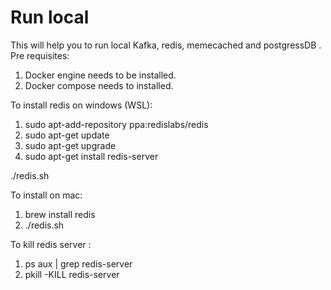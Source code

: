 # Run local
This will help you to run local Kafka, redis, memecached and postgressDB .
Pre requisites: 
  1. Docker engine needs to be installed.
  2. Docker compose needs to installed.

To install redis on windows (WSL):
  1. sudo apt-add-repository ppa:redislabs/redis
  2. sudo apt-get update
  3. sudo apt-get upgrade
  4. sudo apt-get install redis-server

  ./redis.sh
  
To install on mac:
  1. brew install redis
  2. ./redis.sh

To kill redis server :
  1. ps aux | grep redis-server
  2. pkill -KILL redis-server

